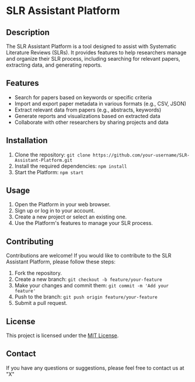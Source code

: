 # SLR Assistant Platform

## Description
The SLR Assistant Platform is a tool designed to assist with Systematic Literature Reviews (SLRs). It provides features to help researchers manage and organize their SLR process, including searching for relevant papers, extracting data, and generating reports.

## Features
- Search for papers based on keywords or specific criteria
- Import and export paper metadata in various formats (e.g., CSV, JSON)
- Extract relevant data from papers (e.g., abstracts, keywords)
- Generate reports and visualizations based on extracted data
- Collaborate with other researchers by sharing projects and data

## Installation
1. Clone the repository: `git clone https://github.com/your-username/SLR-Assistant-Platform.git`
2. Install the required dependencies: `npm install`
3. Start the Platform: `npm start`

## Usage
1. Open the Platform in your web browser.
2. Sign up or log in to your account.
3. Create a new project or select an existing one.
4. Use the Platform's features to manage your SLR process.

## Contributing
Contributions are welcome! If you would like to contribute to the SLR Assistant Platform, please follow these steps:
1. Fork the repository.
2. Create a new branch: `git checkout -b feature/your-feature`
3. Make your changes and commit them: `git commit -m 'Add your feature'`
4. Push to the branch: `git push origin feature/your-feature`
5. Submit a pull request.

## License
This project is licensed under the [MIT License](LICENSE).

## Contact
If you have any questions or suggestions, please feel free to contact us at "X"

